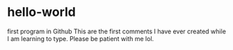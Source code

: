 # hello-world
first program in Github
This are the first comments I have ever created while I am learning to type. Please be patient with me lol.
